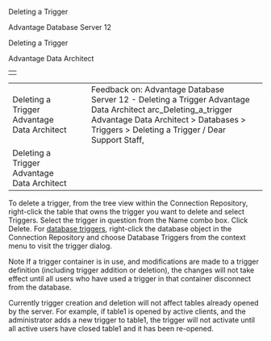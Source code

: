 Deleting a Trigger




Advantage Database Server 12  

Deleting a Trigger

Advantage Data Architect

|  |
| --- |
|  |

|  |  |  |  |  |
| --- | --- | --- | --- | --- |
| Deleting a Trigger  Advantage Data Architect |  |  | Feedback on: Advantage Database Server 12 - Deleting a Trigger Advantage Data Architect arc\_Deleting\_a\_trigger Advantage Data Architect > Databases > Triggers > Deleting a Trigger / Dear Support Staff, |  |
| Deleting a Trigger  Advantage Data Architect |  |  |  |  |

To delete a trigger, from the tree view within the Connection Repository, right-click the table that owns the trigger you want to delete and select Triggers. Select the trigger in question from the Name combo box. Click Delete. For [database triggers](master_database_triggers.htm), right-click the database object in the Connection Repository and choose Database Triggers from the context menu to visit the trigger dialog.

Note If a trigger container is in use, and modifications are made to a trigger definition (including trigger addition or deletion), the changes will not take effect until all users who have used a trigger in that container disconnect from the database.

Currently trigger creation and deletion will not affect tables already opened by the server. For example, if table1 is opened by active clients, and the administrator adds a new trigger to table1, the trigger will not activate until all active users have closed table1 and it has been re-opened.